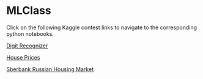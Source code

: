 # MLClass

Click on the following Kaggle contest links to navigate to the corresponding python notebooks.

[Digit Recognizer](https://github.com/naveenim/MLClass/blob/master/MNIST_ConvolutionalNeuralNetwork.ipynb)

[House Prices](https://github.com/naveenim/MLClass/blob/master/py_part_3_kaggle_starter_OLD.ipynb)

[Sberbank Russian Housing Market](https://github.com/naveenim/MLClass/blob/master/Sberbank_final.ipynb)

